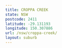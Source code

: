 ```yaml
---
title: CROPPA CREEK
state: NSW
postcode: 2411
latitude: -29.131193
longitude: 150.307886
url: /nsw/croppa-creek/
layout: suburb
---
```

